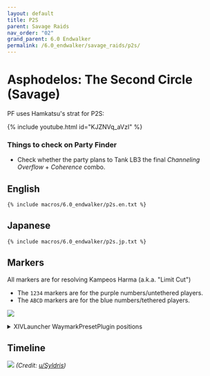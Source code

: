 ```yaml
---
layout: default
title: P2S
parent: Savage Raids
nav_order: "02"
grand_parent: 6.0 Endwalker
permalink: /6.0_endwalker/savage_raids/p2s/
---
```


# Asphodelos: The Second Circle (Savage)

PF uses Hamkatsu's strat for P2S:

{% include youtube.html id="KJZNVq_aVzI" %}

### Things to check on Party Finder

- Check whether the party plans to Tank LB3 the final *Channeling Overflow* +
  *Coherence* combo.

## English

```
{% include macros/6.0_endwalker/p2s.en.txt %}
```

## Japanese

```
{% include macros/6.0_endwalker/p2s.jp.txt %}
```

## Markers

All markers are for resolving Kampeos Harma (a.k.a. "Limit Cut")

- The `1234` markers are for the purple numbers/untethered players.
- The `ABCD` markers are for the blue numbers/tethered players.

![]({{site.baseurl}}/images/6.0_endwalker/p2s/markers.jpg)
<details markdown=block>
<summary>XIVLauncher WaymarkPresetPlugin positions</summary>

```json
{
  "Name":"P2S",
  "MapID":811,
  "A":{"X":87.5,"Y":0.5,"Z":87.5,"ID":0,"Active":true},
  "B":{"X":112.5,"Y":0.5,"Z":87.5,"ID":1,"Active":true},
  "C":{"X":112.5,"Y":0.5,"Z":112.5,"ID":2,"Active":true},
  "D":{"X":87.5,"Y":0.5,"Z":112.5,"ID":3,"Active":true},
  "One":{"X":100.0,"Y":0.0,"Z":90.5,"ID":4,"Active":true},
  "Two":{"X":109.5,"Y":0.0,"Z":100.0,"ID":5,"Active":true},
  "Three":{"X":100.0,"Y":0.0,"Z":109.5,"ID":6,"Active":true},
  "Four":{"X":90.5,"Y":0.0,"Z":100.0,"ID":7,"Active":true}
}
```

</details>

## Timeline

![](https://preview.redd.it/tyzwz0ilkmb81.png?width=3200&format=png&auto=webp&s=24eee61349aaf656e39d387c5036003035a7ba69)
*(Credit: [u/Syldris](https://www.reddit.com/r/ffxiv/comments/s3omn1/p2s_rotation_and_timeline/))*

<script data-goatcounter="https://tuufless.goatcounter.com/count"
        async src="//gc.zgo.at/count.js"></script>
